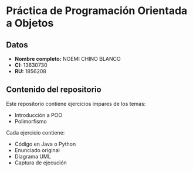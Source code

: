 # Práctica de Programación Orientada a Objetos

## Datos 

- **Nombre completo:** NOEMI CHINO BLANCO
- **CI:** 13630730
- **RU:** 1856208

## Contenido del repositorio

Este repositorio contiene ejercicios impares de los temas:
- Introducción a POO
- Polimorfismo

Cada ejercicio contiene:
- Código en Java o Python
- Enunciado original
- Diagrama UML
- Captura de ejecución
